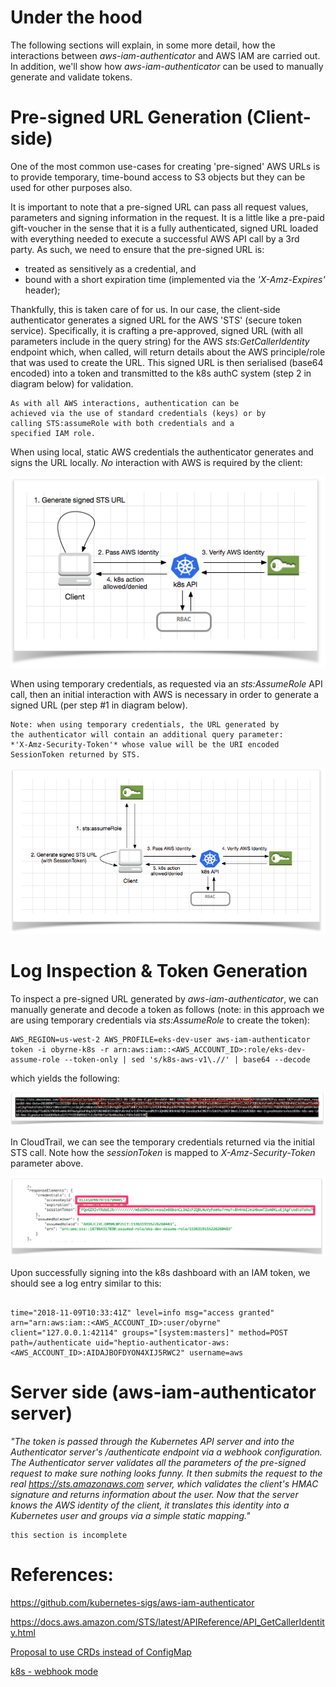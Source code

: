 # Under the hood
The following sections will explain, in some more detail, how the interactions between *aws-iam-authenticator* and AWS IAM are carried out. In addition, we'll show how *aws-iam-authenticator* can be used to manually generate and validate tokens.

# Pre-signed URL Generation (Client-side)

One of the most common use-cases for creating 'pre-signed' AWS URLs is to provide temporary, time-bound access to S3 objects but they can be used for other purposes also.

It is important to note that a pre-signed URL can pass all request values, parameters and signing information in the request. It is a little like a pre-paid gift-voucher in the sense that it is a fully authenticated, signed URL loaded with everything needed to execute a successful AWS API call by a 3rd party. As such, we need to ensure that the pre-signed URL is:

* treated as sensitively as a credential, and
* bound with a short expiration time (implemented via the *'X-Amz-Expires'* header);


Thankfully, this is taken care of for us. In our case, the client-side authenticator generates a signed URL for the AWS 'STS' (secure token service). Specifically, it is crafting a pre-approved, signed URL (with all parameters include in the query string) for the AWS *sts:GetCallerIdentity* endpoint which, when called, will return details about the AWS principle/role that was used to create the URL. This signed URL is then serialised (base64 encoded) into a token and transmitted to the k8s authC system (step 2 in diagram below) for validation.



    As with all AWS interactions, authentication can be
    achieved via the use of standard credentials (keys) or by
    calling STS:assumeRole with both credentials and a
    specified IAM role.



When using local, static AWS credentials the authenticator generates and signs the URL locally. *No* interaction with AWS is required by the client:

![](images/generate-signed-url-no-sts.jpeg)

When using temporary credentials, as requested via an *sts:AssumeRole* API call, then an initial interaction with AWS is necessary in order to generate a signed URL (per step #1 in diagram below).



    Note: when using temporary credentials, the URL generated by
    the authenticator will contain an additional query parameter:
    *'X-Amz-Security-Token'* whose value will be the URI encoded
    SessionToken returned by STS.

![](images/generate-signed-url-with-sts.jpeg)

# Log Inspection & Token Generation
To inspect a pre-signed URL generated by *aws-iam-authenticator*, we can manually generate and decode a token as follows (note: in this approach we are using temporary credentials via *sts:AssumeRole* to create the token):

```
AWS_REGION=us-west-2 AWS_PROFILE=eks-dev-user aws-iam-authenticator token -i obyrne-k8s -r arn:aws:iam::<AWS_ACCOUNT_ID>:role/eks-dev-assume-role --token-only | sed 's/k8s-aws-v1\.//' | base64 --decode
```

which yields the following:

![](images/decoded-token.jpeg)

In CloudTrail, we can see the temporary credentials returned via the initial STS call. Note how the *sessionToken* is mapped to *X-Amz-Security-Token* parameter above.

![](images/cloudtrail-session.jpeg)

Upon successfully signing into the k8s dashboard with an IAM token, we should see a log entry similar to this:

```

time="2018-11-09T10:33:41Z" level=info msg="access granted" arn="arn:aws:iam::<AWS_ACCOUNT_ID>:user/obyrne" client="127.0.0.1:42114" groups="[system:masters]" method=POST path=/authenticate uid="heptio-authenticator-aws:<AWS_ACCOUNT_ID>:AIDAJBOFDYON4XIJ5RWC2" username=aws

```

# Server side (aws-iam-authenticator server)
*"The token is passed through the Kubernetes API server and into the Authenticator server's /authenticate endpoint via a webhook configuration. The Authenticator server validates all the parameters of the pre-signed request to make sure nothing looks funny. It then submits the request to the real https://sts.amazonaws.com server, which validates the client's HMAC signature and returns information about the user. Now that the server knows the AWS identity of the client, it translates this identity into a Kubernetes user and groups via a simple static mapping."*



    this section is incomplete


# References:
https://github.com/kubernetes-sigs/aws-iam-authenticator

https://docs.aws.amazon.com/STS/latest/APIReference/API_GetCallerIdentity.html

[Proposal to use CRDs instead of ConfigMap](https://docs.google.com/document/d/1UgSDcMbZdMXLY1SxUtQ7r1puLFdGYF660usGW7AlGwE/edit#heading=h.pyidw1yq3itp)

[k8s - webhook mode](https://kubernetes.io/docs/reference/access-authn-authz/webhook/)
